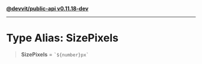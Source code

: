 [**@devvit/public-api v0.11.18-dev**](../../../../../../README.md)

---

# Type Alias: SizePixels

> **SizePixels** = `` `${number}px` ``
